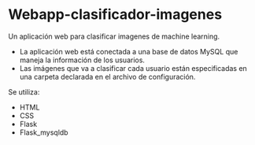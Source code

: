# Webapp-clasificador-imagenes
 Un aplicación web para clasificar imagenes de machine learning.

- La aplicación web está conectada a una base de datos MySQL que maneja la información de los usuarios.
- Las imágenes que va a clasificar cada usuario están especificadas en una carpeta declarada en el archivo de configuración.

Se utiliza:
- HTML
- CSS
- Flask
- Flask_mysqldb

